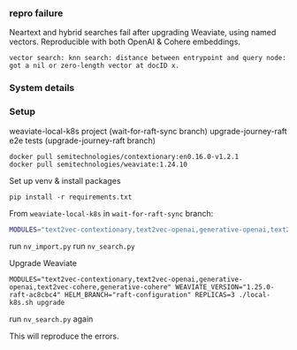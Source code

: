 ### repro failure

Neartext and hybrid searches fail after upgrading Weaviate, using named vectors. Reproducible with both OpenAI & Cohere embeddings.

```text
vector search: knn search: distance between entrypoint and query node: got a nil or zero-length vector at docID x.
```

### System details

### Setup

weaviate-local-k8s project (wait-for-raft-sync branch)
upgrade-journey-raft e2e tests (upgrade-journey-raft branch)

```shell
docker pull semitechnologies/contextionary:en0.16.0-v1.2.1
docker pull semitechnologies/weaviate:1.24.10
```

Set up venv & install packages

```shell
pip install -r requirements.txt
```

From `weaviate-local-k8s` in `wait-for-raft-sync` branch:

```bash
MODULES="text2vec-contextionary,text2vec-openai,generative-openai,text2vec-cohere,generative-cohere" WEAVIATE_VERSION="1.24.10" REPLICAS=3 ./local-k8s.sh setup --local-images
```

run `nv_import.py`
run `nv_search.py`

Upgrade Weaviate

```shell
MODULES="text2vec-contextionary,text2vec-openai,generative-openai,text2vec-cohere,generative-cohere" WEAVIATE_VERSION="1.25.0-raft-ac8cbc4" HELM_BRANCH="raft-configuration" REPLICAS=3 ./local-k8s.sh upgrade
```

run `nv_search.py` again

This will reproduce the errors.
